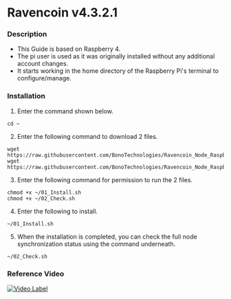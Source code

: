 # Ravencoin v4.3.2.1

### Description
- This Guide is based on Raspberry 4.
- The pi user is used as it was originally installed without any additional account changes.
- It starts working in the home directory of the Raspberry Pi's terminal to configure/manage.

### Installation
1. Enter the command shown below.
```shell
cd ~
```

2. Enter the following command to download 2 files.
```shell
wget https://raw.githubusercontent.com/BonoTechnologies/Ravencoin_Node_RaspberryPi/main/v4.3.2.1/en/01_Install.sh
wget https://raw.githubusercontent.com/BonoTechnologies/Ravencoin_Node_RaspberryPi/main/v4.3.2.1/en/02_Check.sh
```


3. Enter the following command for permission to run the 2 files.
```shell
chmod +x ~/01_Install.sh
chmod +x ~/02_Check.sh
```

4. Enter the following to install.
```shell
~/01_Install.sh
```

5. When the installation is completed, you can check the full node synchronization status using the command underneath.
```shell
~/02_Check.sh
```

### Reference Video
[![Video Label](http://img.youtube.com/vi/YmyQkYmjpKg/0.jpg)](https://youtu.be/YmyQkYmjpKg)



